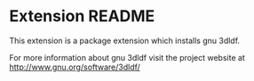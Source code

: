 # Extension README

This extension is a package extension which installs gnu 3dldf.

For more information about gnu 3dldf visit the project website at
http://www.gnu.org/software/3dldf/

